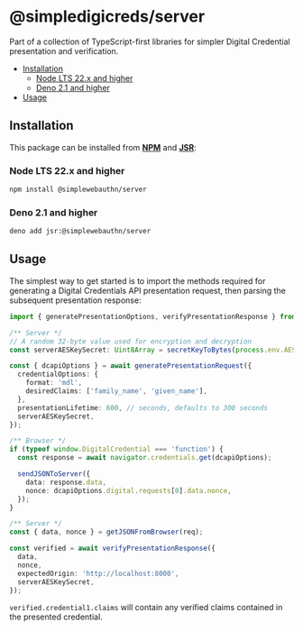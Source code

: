 # @simpledigicreds/server <!-- omit in toc -->

Part of a collection of TypeScript-first libraries for simpler Digital Credential presentation and
verification.

- [Installation](#installation)
  - [Node LTS 22.x and higher](#node-lts-22x-and-higher)
  - [Deno 2.1 and higher](#deno-21-and-higher)
- [Usage](#usage)

## Installation

This package can be installed from **[NPM](https://www.npmjs.com/package/@simplewebauthn/server)**
and **[JSR](https://jsr.io/@simplewebauthn/server)**:

### Node LTS 22.x and higher

```sh
npm install @simplewebauthn/server
```

### Deno 2.1 and higher

```sh
deno add jsr:@simplewebauthn/server
```

## Usage

The simplest way to get started is to import the methods required for generating a Digital
Credentials API presentation request, then parsing the subsequent presentation response:

```ts
import { generatePresentationOptions, verifyPresentationResponse } from '@simpledigicreds/server';

/** Server */
// A random 32-byte value used for encryption and decryption
const serverAESKeySecret: Uint8Array = secretKeyToBytes(process.env.AES_SECRET_KEY);

const { dcapiOptions } = await generatePresentationRequest({
  credentialOptions: {
    format: 'mdl',
    desiredClaims: ['family_name', 'given_name'],
  },
  presentationLifetime: 600, // seconds, defaults to 300 seconds
  serverAESKeySecret,
});

/** Browser */
if (typeof window.DigitalCredential === 'function') {
  const response = await navigator.credentials.get(dcapiOptions);

  sendJSONToServer({
    data: response.data,
    nonce: dcapiOptions.digital.requests[0].data.nonce,
  });
}

/** Server */
const { data, nonce } = getJSONFromBrowser(req);

const verified = await verifyPresentationResponse({
  data,
  nonce,
  expectedOrigin: 'http://localhost:8000',
  serverAESKeySecret,
});
```

`verified.credential1.claims` will contain any verified claims contained in the presented
credential.
